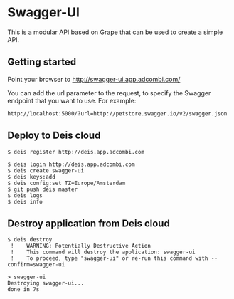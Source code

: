 # Swagger-UI

This is a modular API based on Grape that can be used to create a simple API. 

## Getting started

Point your browser to http://swagger-ui.app.adcombi.com/

You can add the url parameter to the request, to specify the Swagger endpoint that you want to use. For example: 
```
http://localhost:5000/?url=http://petstore.swagger.io/v2/swagger.json
```

## Deploy to Deis cloud

```
$ deis register http://deis.app.adcombi.com

$ deis login http://deis.app.adcombi.com
$ deis create swagger-ui
$ deis keys:add
$ deis config:set TZ=Europe/Amsterdam
$ git push deis master
$ deis logs
$ deis info
```

## Destroy application from Deis cloud

```
$ deis destroy
 !    WARNING: Potentially Destructive Action
 !    This command will destroy the application: swagger-ui
 !    To proceed, type "swagger-ui" or re-run this command with --confirm=swagger-ui

> swagger-ui
Destroying swagger-ui... 
done in 7s
```

